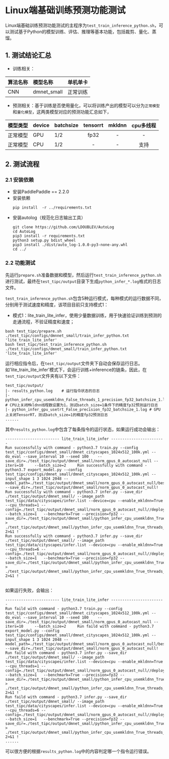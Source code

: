 # Linux端基础训练预测功能测试

Linux端基础训练预测功能测试的主程序为`test_train_inference_python.sh`，可以测试基于Python的模型训练、评估、推理等基本功能，包括裁剪、量化、蒸馏。

## 1. 测试结论汇总

- 训练相关：

| 算法名称 | 模型名称 | 单机单卡 |
|  :----  |   :----  |    :----  |
|  CNN  | dmnet_small | 正常训练 |


- 预测相关：基于训练是否使用量化，可以将训练产出的模型可以分为`正常模型`和`量化模型`，这两类模型对应的预测功能汇总如下，

| 模型类型 |device | batchsize | tensorrt | mkldnn | cpu多线程 |
|  ----   |  ---- |   ----   |  :----:  |   :----:   |  :----:  |
| 正常模型 | GPU | 1/2 | fp32 | - | - |
| 正常模型 | CPU | 1/2 | - | - | 支持 |


## 2. 测试流程


### 2.1 安装依赖
- 安装PaddlePaddle == 2.2.0
- 安装依赖
    ```
    pip install  -r ../requirements.txt
    ```
- 安装autolog（规范化日志输出工具）
    ```
    git clone https://github.com/LDOUBLEV/AutoLog
    cd AutoLog
    pip3 install -r requirements.txt
    python3 setup.py bdist_wheel
    pip3 install ./dist/auto_log-1.0.0-py3-none-any.whl
    cd ../
    ```


### 2.2 功能测试
先运行`prepare.sh`准备数据和模型，然后运行`test_train_inference_python.sh`进行测试，最终在```test_tipc/output```目录下生成`python_infer_*.log`格式的日志文件。


`test_train_inference_python.sh`包含5种运行模式，每种模式的运行数据不同，分别用于测试速度和精度，该项目目前只支持模式1：

- 模式1：lite_train_lite_infer，使用少量数据训练，用于快速验证训练到预测的走通流程，不验证精度和速度；
```shell
bash test_tipc/prepare.sh ./test_tipc/configs/dmnnet_small/train_infer_python.txt 'lite_train_lite_infer'
bash test_tipc/test_train_inference_python.sh ./test_tipc/configs/dmnet_small/train_infer_python.txt 'lite_train_lite_infer'
```

运行相应指令后，在`test_tipc/output`文件夹下自动会保存运行日志。如'lite_train_lite_infer'模式下，会运行训练+inference的链条，因此，在`test_tipc/output`文件夹有以下文件：
```
test_tipc/output/
|- results_python.log    # 运行指令状态的日志
|- python_infer_cpu_usemkldnn_False_threads_1_precision_fp32_batchsize_1.log  # CPU上关闭Mkldnn线程数设置为1，测试batch_size=1条件下的精度fp32预测运行日志
|- python_infer_gpu_usetrt_False_precision_fp32_batchsize_1.log # GPU上关闭TensorRT，测试batch_size=1的精度fp32预测日志
......
```

其中`results_python.log`中包含了每条指令的运行状态，如果运行成功会输出：
```
------------------------ lite_train_lite_infer ------------------------
Run successfully with command - python3.7 train.py --config test_tipc/configs/dmnet_small/dmnet_cityscapes_1024x512_100k.yml --do_eval --save_interval 10 --seed 100    --save_dir=./test_tipc/output/dmnet_small/norm_gpus_0_autocast_null --iters=10     --batch_size=2     Run successfully with command - python3.7 export_model.py --config test_tipc/configs/dmnet_small/dmnet_cityscapes_1024x512_100k.yml --input_shape 1 3 1024 2048 --model_path=./test_tipc/output/dmnet_small/norm_gpus_0_autocast_null/best_model/model.pdparams --save_dir=./test_tipc/output/dmnet_small/norm_gpus_0_autocast_null!
Run successfully with command - python3.7 infer.py --save_dir ./test_tipc/output/dmnet_small/ --image_path test_tipc/data/cityscapes/infer.list --device=cpu --enable_mkldnn=True --cpu_threads=1 --config=./test_tipc/output/dmnet_small/norm_gpus_0_autocast_null//deploy.yaml --batch_size=1   --benchmark=True --precision=fp32 --save_dir=./test_tipc/output/dmnet_small/python_infer_cpu_usemkldnn_True_threads_1_precision_fp32_batchsize_1_results   > ./test_tipc/output/dmnet_small/python_infer_cpu_usemkldnn_True_threads_1_precision_fp32_batchsize_1.log 2>&1 !
Run successfully with command - python3.7 infer.py --save_dir ./test_tipc/output/dmnet_small/ --image_path test_tipc/data/cityscapes/infer.list --device=cpu --enable_mkldnn=True --cpu_threads=6 --config=./test_tipc/output/dmnet_small/norm_gpus_0_autocast_null//deploy.yaml --batch_size=1   --benchmark=True --precision=fp32 --save_dir=./test_tipc/output/dmnet_small/python_infer_cpu_usemkldnn_True_threads_6_precision_fp32_batchsize_1_results   > ./test_tipc/output/dmnet_small/python_infer_cpu_usemkldnn_True_threads_6_precision_fp32_batchsize_1.log 2>&1 !


```
如果运行失败，会输出：
```
------------------------ lite_train_lite_infer ------------------------
Run faild with command - python3.7 train.py --config test_tipc/configs/dmnet_small/dmnet_cityscapes_1024x512_100k.yml --do_eval --save_interval 10 --seed 100    --save_dir=./test_tipc/output/dmnet_small/norm_gpus_0_autocast_null --iters=10     --batch_size=2     Run faild with command - python3.7 export_model.py --config test_tipc/configs/dmnet_small/dmnet_cityscapes_1024x512_100k.yml --input_shape 1 3 1024 2048 --model_path=./test_tipc/output/dmnet_small/norm_gpus_0_autocast_null/best_model/model.pdparams --save_dir=./test_tipc/output/dmnet_small/norm_gpus_0_autocast_null!
Run faild with command - python3.7 infer.py --save_dir ./test_tipc/output/dmnet_small/ --image_path test_tipc/data/cityscapes/infer.list --device=cpu --enable_mkldnn=True --cpu_threads=1 --config=./test_tipc/output/dmnet_small/norm_gpus_0_autocast_null//deploy.yaml --batch_size=1   --benchmark=True --precision=fp32 --save_dir=./test_tipc/output/dmnet_small/python_infer_cpu_usemkldnn_True_threads_1_precision_fp32_batchsize_1_results   > ./test_tipc/output/dmnet_small/python_infer_cpu_usemkldnn_True_threads_1_precision_fp32_batchsize_1.log 2>&1 !
Run faild with command - python3.7 infer.py --save_dir ./test_tipc/output/dmnet_small/ --image_path test_tipc/data/cityscapes/infer.list --device=cpu --enable_mkldnn=True --cpu_threads=6 --config=./test_tipc/output/dmnet_small/norm_gpus_0_autocast_null//deploy.yaml --batch_size=1   --benchmark=True --precision=fp32 --save_dir=./test_tipc/output/dmnet_small/python_infer_cpu_usemkldnn_True_threads_6_precision_fp32_batchsize_1_results   > ./test_tipc/output/dmnet_small/python_infer_cpu_usemkldnn_True_threads_6_precision_fp32_batchsize_1.log 2>&1 !
......
```
可以很方便的根据`results_python.log`中的内容判定哪一个指令运行错误。
